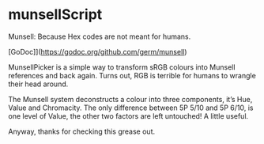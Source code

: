 # munsellScript
Munsell: Because Hex codes are not meant for humans.

[GoDoc]](https://godoc.org/github.com/germ/munsell)

MunsellPicker is a simple way to transform sRGB colours into Munsell references and back again. Turns out, RGB is terrible for humans to wrangle their head around.

The Munsell system deconstructs a colour into three components, it’s Hue, Value and Chromacity. The only difference between 5P 5/10 and 5P 6/10, is one level of Value, the other two factors are left untouched! A little useful.

Anyway, thanks for checking this grease out.
